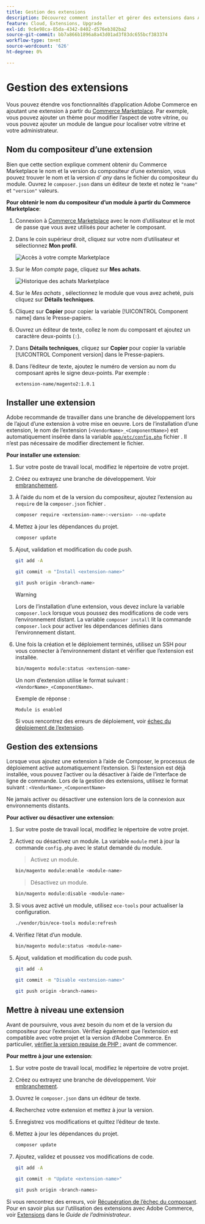 ```yaml
---
title: Gestion des extensions
description: Découvrez comment installer et gérer des extensions dans Adobe Commerce sur l’infrastructure cloud.
feature: Cloud, Extensions, Upgrade
exl-id: 9c6e98ca-85da-4342-8402-d576eb382ba2
source-git-commit: bb7a866b1896a8a43d01ad3f83dc655bcf383374
workflow-type: tm+mt
source-wordcount: '626'
ht-degree: 0%

---
```


# Gestion des extensions

Vous pouvez étendre vos fonctionnalités d’application Adobe Commerce en ajoutant une extension à partir du [Commerce Marketplace](https://marketplace.magento.com). Par exemple, vous pouvez ajouter un thème pour modifier l’aspect de votre vitrine, ou vous pouvez ajouter un module de langue pour localiser votre vitrine et votre administrateur.

## Nom du compositeur d’une extension

Bien que cette section explique comment obtenir du Commerce Marketplace le nom et la version du compositeur d’une extension, vous pouvez trouver le nom et la version d’ _any_ dans le fichier du compositeur du module. Ouvrez le `composer.json` dans un éditeur de texte et notez le `"name"` et `"version"` valeurs.

**Pour obtenir le nom du compositeur d’un module à partir du Commerce Marketplace**:

1. Connexion à [Commerce Marketplace](https://marketplace.magento.com) avec le nom d’utilisateur et le mot de passe que vous avez utilisés pour acheter le composant.

1. Dans le coin supérieur droit, cliquez sur votre nom d’utilisateur et sélectionnez **Mon profil**.

   ![Accès à votre compte Marketplace](../../assets/marketplace/my-profile.png)

1. Sur le _Mon compte_ page, cliquez sur **Mes achats**.

   ![Historique des achats Marketplace](../../assets/marketplace/my-purchases.png)

1. Sur le _Mes achats_ , sélectionnez le module que vous avez acheté, puis cliquez sur **Détails techniques**.

1. Cliquez sur **Copier** pour copier la variable [!UICONTROL Component name] dans le Presse-papiers.

1. Ouvrez un éditeur de texte, collez le nom du composant et ajoutez un caractère deux-points (`:`).

1. Dans **Détails techniques**, cliquez sur **Copier** pour copier la variable [!UICONTROL Component version] dans le Presse-papiers.

1. Dans l’éditeur de texte, ajoutez le numéro de version au nom du composant après le signe deux-points. Par exemple :

   ```text
   extension-name/magento2:1.0.1
   ```

## Installer une extension

Adobe recommande de travailler dans une branche de développement lors de l’ajout d’une extension à votre mise en oeuvre. Lors de l’installation d’une extension, le nom de l’extension (`<VendorName>_<ComponentName>`) est automatiquement insérée dans la variable [`app/etc/config.php`](https://experienceleague.adobe.com/docs/commerce-operations/configuration-guide/files/deployment-files.html) fichier . Il n’est pas nécessaire de modifier directement le fichier.

**Pour installer une extension**:

1. Sur votre poste de travail local, modifiez le répertoire de votre projet.

1. Créez ou extrayez une branche de développement. Voir [embranchement](../development/cli-branches.md).

1. À l’aide du nom et de la version du compositeur, ajoutez l’extension au `require` de la `composer.json` fichier .

   ```bash
   composer require <extension-name>:<version> --no-update
   ```

1. Mettez à jour les dépendances du projet.

   ```bash
   composer update
   ```

1. Ajout, validation et modification du code push.

   ```bash
   git add -A
   ```

   ```bash
   git commit -m "Install <extension-name>"
   ```

   ```bash
   git push origin <branch-name>
   ```

   >[!WARNING]
   >
   >Lors de l’installation d’une extension, vous devez inclure la variable `composer.lock` lorsque vous poussez des modifications de code vers l’environnement distant. La variable `composer install` lit la commande `composer.lock` pour activer les dépendances définies dans l’environnement distant.

1. Une fois la création et le déploiement terminés, utilisez un SSH pour vous connecter à l’environnement distant et vérifier que l’extension est installée.

   ```bash
   bin/magento module:status <extension-name>
   ```

   Un nom d’extension utilise le format suivant : `<VendorName>_<ComponentName>`.

   Exemple de réponse :

   ```terminal
   Module is enabled
   ```

   Si vous rencontrez des erreurs de déploiement, voir [échec du déploiement de l’extension](../deploy/recover-failed-deployment.md).

## Gestion des extensions

Lorsque vous ajoutez une extension à l’aide de Composer, le processus de déploiement active automatiquement l’extension. Si l’extension est déjà installée, vous pouvez l’activer ou la désactiver à l’aide de l’interface de ligne de commande. Lors de la gestion des extensions, utilisez le format suivant : `<VendorName>_<ComponentName>`

Ne jamais activer ou désactiver une extension lors de la connexion aux environnements distants.

**Pour activer ou désactiver une extension**:

1. Sur votre poste de travail local, modifiez le répertoire de votre projet.

1. Activez ou désactivez un module. La variable `module` met à jour la commande `config.php` avec le statut demandé du module.

   >Activez un module.

   ```bash
   bin/magento module:enable <module-name>
   ```

   >Désactivez un module.

   ```bash
   bin/magento module:disable <module-name>
   ```

1. Si vous avez activé un module, utilisez `ece-tools` pour actualiser la configuration.

   ```bash
   ./vendor/bin/ece-tools module:refresh
   ```

1. Vérifiez l’état d’un module.

   ```bash
   bin/magento module:status <module-name>
   ```

1. Ajout, validation et modification du code push.

   ```bash
   git add -A
   ```

   ```bash
   git commit -m "Disable <extension-name>"
   ```

   ```bash
   git push origin <branch-names>
   ```

## Mettre à niveau une extension

Avant de poursuivre, vous avez besoin du nom et de la version du compositeur pour l’extension. Vérifiez également que l’extension est compatible avec votre projet et la version d’Adobe Commerce. En particulier, [vérifier la version requise de PHP ;](https://experienceleague.adobe.com/docs/commerce-operations/installation-guide/system-requirements.html) avant de commencer.

**Pour mettre à jour une extension**:

1. Sur votre poste de travail local, modifiez le répertoire de votre projet.

1. Créez ou extrayez une branche de développement. Voir [embranchement](../development/cli-branches.md).

1. Ouvrez le `composer.json` dans un éditeur de texte.

1. Recherchez votre extension et mettez à jour la version.

1. Enregistrez vos modifications et quittez l’éditeur de texte.

1. Mettez à jour les dépendances du projet.

   ```bash
   composer update
   ```

1. Ajoutez, validez et poussez vos modifications de code.

   ```bash
   git add -A
   ```

   ```bash
   git commit -m "Update <extension-name>"
   ```

   ```bash
   git push origin <branch-names>
   ```

Si vous rencontrez des erreurs, voir [Récupération de l’échec du composant](../deploy/recover-failed-deployment.md). Pour en savoir plus sur l’utilisation des extensions avec Adobe Commerce, voir [Extensions](https://experienceleague.adobe.com/docs/commerce-admin/start/resources/extensions.html) dans le _Guide de l’administrateur_.
